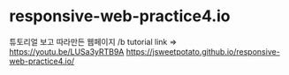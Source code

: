 # responsive-web-practice4.io
튜토리얼 보고 따라만든 웹페이지 /b
tutorial link => https://youtu.be/LUSa3yRTB9A
https://jsweetpotato.github.io/responsive-web-practice4.io/
